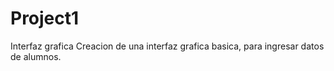 # Project1
Interfaz grafica
Creacion de una interfaz grafica basica, para ingresar datos de alumnos.
